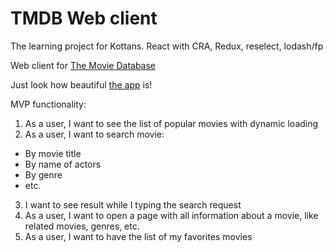 # TMDB Web client
The learning project for Kottans. React with CRA, Redux, reselect, lodash/fp

Web client for [The Movie Database](https://www.themoviedb.org/documentation/api?language=en)

Just look how beautiful [the app](https://zonzujiro.github.io/tmbd-web-client/) is!

MVP functionality:

1. As a user, I want to see the list of popular movies with dynamic loading
2. As a user, I want to search movie:
* By movie title
* By name of actors
* By genre
* etc.
3. I want to see result while I typing the search request
4. As a user, I want to open a page with all information about a movie, like related movies, genres, etc.
5. As a user, I want to have the list of my favorites movies
